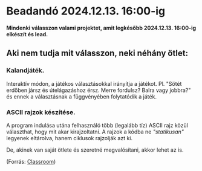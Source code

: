 # Beadandó 2024.12.13. 16:00-ig

**Mindenki válasszon valami projektet, amit legkésőbb 2024.12.13. 16:00-ig elkészít és lead.**

## Aki nem tudja mit válasszon, neki néhány ötlet:
### Kalandjáték.
Interaktív módon, a játékos választásokkal irányítja a játékot. Pl. "Sötét erdőben jársz és útelágazáshoz érsz. Merre fordulsz? Balra vagy jobbra?" és ennek a választásnak a függvényében folytatódik a játék.
### ASCII rajzok készítése.
A program indulása utána  felhasználó több (legalább tíz) ASCII rajz közül választhat, hogy mit akar kirajzoltatni. A rajzok a kódba ne *"statikusan"* legyenek eltárolva, hanem ciklusok rajzolják azt ki.

De, akinek van saját ötlete és szeretné megvalósítani, akkor lehet az is.

(Forrás: [Classroom](https://classroom.google.com/c/NzA5MTk1NjY3ODQy/p/NzM2NDQ4NDYwNDI5/details))